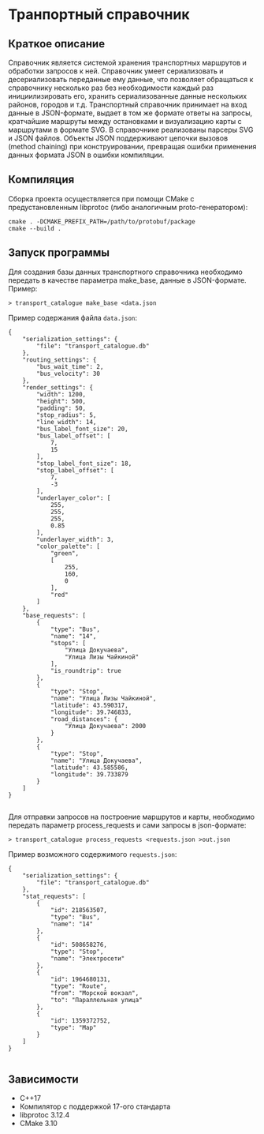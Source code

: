 # Транпортный справочник
## Краткое описание
Справочник является системой хранения транспортных маршрутов и обработки запросов к ней. Справочник умеет сериализовать и десериализовать переданные ему данные, что позволяет обращаться к справочнику несколько раз без необходимости каждый раз инициилизировать его, хранить сериализованные данные нескольких районов, городов и т.д.
Транспортный справочник принимает на вход данные в JSON-формате, выдает в том же формате ответы на запросы, кратчайшие маршруты между остановками и визуализацию карты с маршрутами в формате SVG. В справочнике реализованы парсеры SVG и JSON файлов. Объекты JSON поддерживают цепочки вызовов (method chaining) при конструировании, превращая ошибки применения данных формата JSON в ошибки компиляции.
## Компиляция
Сборка проекта осуществляется при помощи CMake с предустановленным libprotoc (либо аналогичным proto-генератором):
```
cmake . -DCMAKE_PREFIX_PATH=/path/to/protobuf/package
cmake --build .
```
## Запуск программы
Для создания базы данных транспортного справочника необходимо передать в качестве параметра make_base, данные в JSON-формате. Пример:
```
> transport_catalogue make_base <data.json
```
Пример содержания файла `data.json`:
```
{
    "serialization_settings": {
        "file": "transport_catalogue.db"
    },
    "routing_settings": {
        "bus_wait_time": 2,
        "bus_velocity": 30
    },
    "render_settings": {
        "width": 1200,
        "height": 500,
        "padding": 50,
        "stop_radius": 5,
        "line_width": 14,
        "bus_label_font_size": 20,
        "bus_label_offset": [
            7,
            15
        ],
        "stop_label_font_size": 18,
        "stop_label_offset": [
            7,
            -3
        ],
        "underlayer_color": [
            255,
            255,
            255,
            0.85
        ],
        "underlayer_width": 3,
        "color_palette": [
            "green",
            [
                255,
                160,
                0
            ],
            "red"
        ]
    },
    "base_requests": [
        {
            "type": "Bus",
            "name": "14",
            "stops": [
                "Улица Докучаева",
                "Улица Лизы Чайкиной"
            ],
            "is_roundtrip": true
        },
        {
            "type": "Stop",
            "name": "Улица Лизы Чайкиной",
            "latitude": 43.590317,
            "longitude": 39.746833,
            "road_distances": {
                "Улица Докучаева": 2000
            }
        },
        {
            "type": "Stop",
            "name": "Улица Докучаева",
            "latitude": 43.585586,
            "longitude": 39.733879
        }
    ]
}
  
```
Для отправки запросов на построение маршрутов и карты, необходимо передать параметр process_requests и сами запросы в json-формате:
```
> transport_catalogue process_requests <requests.json >out.json
```
Пример возможного содержимого `requests.json`:
```
{
    "serialization_settings": {
        "file": "transport_catalogue.db"
    },
    "stat_requests": [
        {
            "id": 218563507,
            "type": "Bus",
            "name": "14"
        },
        {
            "id": 508658276,
            "type": "Stop",
            "name": "Электросети"
        },
        {
            "id": 1964680131,
            "type": "Route",
            "from": "Морской вокзал",
            "to": "Параллельная улица"
        },
        {
            "id": 1359372752,
            "type": "Map"
        }
    ]
}
  
```
## Зависимости
* C++17
* Компилятор с поддержкой 17-ого стандарта
* libprotoc 3.12.4
* CMake 3.10
